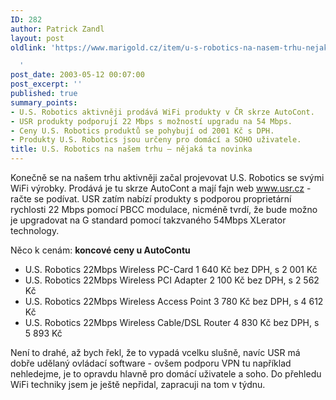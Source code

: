 ```yaml
---
ID: 282
author: Patrick Zandl
layout: post
oldlink: 'https://www.marigold.cz/item/u-s-robotics-na-nasem-trhu-nejaka-ta-novinka

  '
post_date: 2003-05-12 00:07:00
post_excerpt: ''
published: true
summary_points:
- U.S. Robotics aktivněji prodává WiFi produkty v ČR skrze AutoCont.
- USR produkty podporují 22 Mbps s možností upgradu na 54 Mbps.
- Ceny U.S. Robotics produktů se pohybují od 2001 Kč s DPH.
- Produkty U.S. Robotics jsou určeny pro domácí a SOHO uživatele.
title: U.S. Robotics na našem trhu – nějaká ta novinka
---
```


<p>
Konečně se na našem trhu aktivněji začal projevovat U.S. Robotics se svými WiFi výrobky. Prodává je tu skrze AutoCont a mají fajn web <A href="http://www.usr.cz/">www.usr.cz</A> - račte se podívat. USR zatím nabízí produkty s podporou proprietární rychlosti 22 Mbps pomocí PBCC modulace, nicméně tvrdí, že bude možno je upgradovat na G standard pomocí takzvaného 54Mbps XLerator technology. </p>

<p>
Něco k cenám: <STRONG>koncové ceny u AutoContu</STRONG></p>

<UL>
<LI>U.S. Robotics 22Mbps Wireless PC-Card 1 640 Kč bez DPH, s 2 001 Kč </LI>
<LI>U.S. Robotics 22Mbps Wireless PCI Adapter 2 100 Kč bez DPH, s 2 562 Kč </LI>
<LI>U.S. Robotics 22Mbps Wireless Access Point 3 780 Kč bez DPH, s 4 612 Kč </LI>
<LI>U.S. Robotics 22Mbps Wireless Cable/DSL Router 4 830 Kč bez DPH, s 5 893 Kč </LI></UL>
<p>
Není to drahé, až bych řekl, že to vypadá vcelku slušně, navíc USR má dobře udělaný ovládací software - ovšem podporu VPN tu například nehledejme, je to opravdu hlavně pro domácí uživatele a soho. Do přehledu WiFi techniky jsem je ještě nepřidal, zapracuji na tom v týdnu. </p>